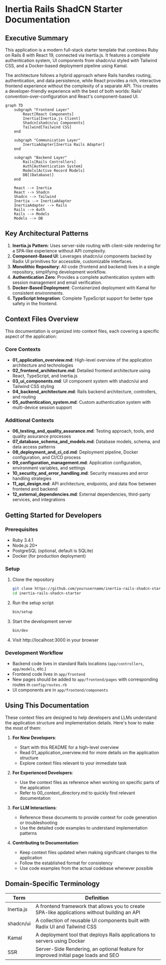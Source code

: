 # Inertia Rails ShadCN Starter Documentation

## Executive Summary

This application is a modern full-stack starter template that combines Ruby on Rails 8 with React 19, connected via Inertia.js. It features a complete authentication system, UI components from shadcn/ui styled with Tailwind CSS, and a Docker-based deployment pipeline using Kamal.

The architecture follows a hybrid approach where Rails handles routing, authentication, and data persistence, while React provides a rich, interactive frontend experience without the complexity of a separate API. This creates a developer-friendly experience with the best of both worlds: Rails' convention-over-configuration and React's component-based UI.

```mermaid
graph TD
    subgraph "Frontend Layer"
        React[React Components]
        Inertia[Inertia.js Client]
        Shadcn[shadcn/ui Components]
        Tailwind[Tailwind CSS]
    end
    
    subgraph "Communication Layer"
        InertiaAdapter[Inertia Rails Adapter]
    end
    
    subgraph "Backend Layer"
        Rails[Rails Controllers]
        Auth[Authentication System]
        Models[Active Record Models]
        DB[(Database)]
    end
    
    React --> Inertia
    React --> Shadcn
    Shadcn --> Tailwind
    Inertia --> InertiaAdapter
    InertiaAdapter --> Rails
    Rails --> Auth
    Rails --> Models
    Models --> DB
```

## Key Architectural Patterns

1. **Inertia.js Pattern**: Uses server-side routing with client-side rendering for a SPA-like experience without API complexity.
2. **Component-Based UI**: Leverages shadcn/ui components backed by Radix UI primitives for accessible, customizable interfaces.
3. **Monolithic Repository**: All code (frontend and backend) lives in a single repository, simplifying development workflow.
4. **Authentication Zero**: Provides a complete authentication system with session management and email verification.
5. **Docker-Based Deployment**: Containerized deployment with Kamal for consistent environments.
6. **TypeScript Integration**: Complete TypeScript support for better type safety in the frontend.

## Context Files Overview

This documentation is organized into context files, each covering a specific aspect of the application:

### Core Contexts

- **01_application_overview.md**: High-level overview of the application architecture and technologies
- **02_frontend_architecture.md**: Detailed frontend architecture using React, TypeScript, and Inertia.js
- **03_ui_components.md**: UI component system with shadcn/ui and Tailwind CSS styling
- **04_backend_architecture.md**: Rails backend architecture, controllers, and routing
- **05_authentication_system.md**: Custom authentication system with multi-device session support

### Additional Contexts

- **06_testing_and_quality_assurance.md**: Testing approach, tools, and quality assurance processes
- **07_database_schema_and_models.md**: Database models, schema, and data access patterns
- **08_deployment_and_ci_cd.md**: Deployment pipeline, Docker configuration, and CI/CD process
- **09_configuration_management.md**: Application configuration, environment variables, and settings
- **10_security_and_error_handling.md**: Security measures and error handling strategies
- **11_api_design.md**: API architecture, endpoints, and data flow between frontend and backend
- **12_external_dependencies.md**: External dependencies, third-party services, and integrations

## Getting Started for Developers

### Prerequisites

- Ruby 3.4.1
- Node.js 20+
- PostgreSQL (optional, default is SQLite)
- Docker (for production deployment)

### Setup

1. Clone the repository
   ```bash
   git clone https://github.com/yourusername/inertia-rails-shadcn-starter.git
   cd inertia-rails-shadcn-starter
   ```

2. Run the setup script
   ```bash
   bin/setup
   ```

3. Start the development server
   ```bash
   bin/dev
   ```

4. Visit http://localhost:3000 in your browser

### Development Workflow

- Backend code lives in standard Rails locations (`app/controllers`, `app/models`, etc.)
- Frontend code lives in `app/frontend`
- New pages should be added to `app/frontend/pages` with corresponding routes in `config/routes.rb`
- UI components are in `app/frontend/components`

## Using This Documentation

These context files are designed to help developers and LLMs understand the application structure and implementation details. Here's how to make the most of them:

1. **For New Developers**:
   - Start with this README for a high-level overview
   - Read 01_application_overview.md for more details on the application structure
   - Explore context files relevant to your immediate task

2. **For Experienced Developers**:
   - Use the context files as reference when working on specific parts of the application
   - Refer to 00_context_directory.md to quickly find relevant documentation

3. **For LLM Interactions**:
   - Reference these documents to provide context for code generation or troubleshooting
   - Use the detailed code examples to understand implementation patterns

4. **Contributing to Documentation**:
   - Keep context files updated when making significant changes to the application
   - Follow the established format for consistency
   - Use code examples from the actual codebase whenever possible

## Domain-Specific Terminology

| Term | Definition |
|------|------------|
| Inertia.js | A frontend framework that allows you to create SPA-like applications without building an API |
| shadcn/ui | A collection of reusable UI components built with Radix UI and Tailwind CSS |
| Kamal | A deployment tool that deploys Rails applications to servers using Docker |
| SSR | Server-Side Rendering, an optional feature for improved initial page loads and SEO |
